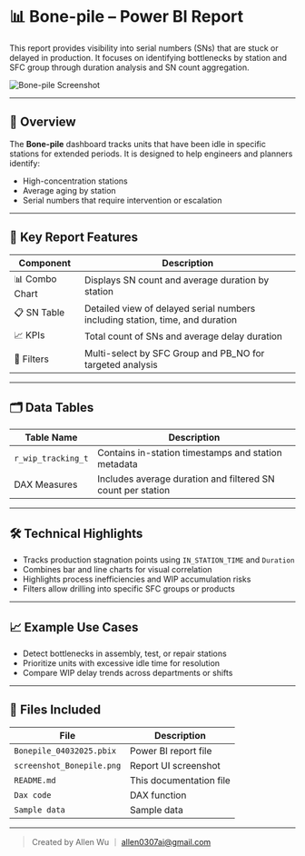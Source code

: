 # 📊 Bone-pile – Power BI Report

This report provides visibility into serial numbers (SNs) that are stuck or delayed in production. It focuses on identifying bottlenecks by station and SFC group through duration analysis and SN count aggregation.

![Bone-pile Screenshot](screenshot_Bonepile.png)

---

## 📌 Overview

The **Bone-pile** dashboard tracks units that have been idle in specific stations for extended periods. It is designed to help engineers and planners identify:
- High-concentration stations
- Average aging by station
- Serial numbers that require intervention or escalation

---

## 🧩 Key Report Features

| Component | Description |
|----------|-------------|
| 📊 Combo Chart | Displays SN count and average duration by station |
| 📋 SN Table | Detailed view of delayed serial numbers including station, time, and duration |
| 📈 KPIs | Total count of SNs and average delay duration |
| 🎯 Filters | Multi-select by SFC Group and PB_NO for targeted analysis |

---

## 🗂️ Data Tables

| Table Name | Description |
|------------|-------------|
| `r_wip_tracking_t` | Contains in-station timestamps and station metadata |
| DAX Measures | Includes average duration and filtered SN count per station |

---

## 🛠️ Technical Highlights

- Tracks production stagnation points using `IN_STATION_TIME` and `Duration`
- Combines bar and line charts for visual correlation
- Highlights process inefficiencies and WIP accumulation risks
- Filters allow drilling into specific SFC groups or products

---

## 📈 Example Use Cases

- Detect bottlenecks in assembly, test, or repair stations
- Prioritize units with excessive idle time for resolution
- Compare WIP delay trends across departments or shifts

---

## 📁 Files Included

| File | Description |
|------|-------------|
| `Bonepile_04032025.pbix` | Power BI report file |
| `screenshot_Bonepile.png` | Report UI screenshot |
| `README.md` | This documentation file |
| `Dax code` | DAX function |
| `Sample data` | Sample data |

---

> Created by Allen Wu ｜ allen0307ai@gmail.com
